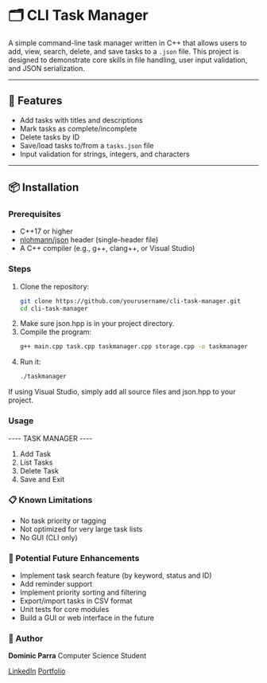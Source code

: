 # 🗂️ CLI Task Manager

A simple command-line task manager written in C++ that allows users to add, view, search, delete, and save tasks to a `.json` file. This project is designed to demonstrate core skills in file handling, user input validation, and JSON serialization.

---

## 🚀 Features

- Add tasks with titles and descriptions
- Mark tasks as complete/incomplete
- Delete tasks by ID
- Save/load tasks to/from a `tasks.json` file
- Input validation for strings, integers, and characters

---

## 📦 Installation

### Prerequisites

- C++17 or higher
- [nlohmann/json](https://github.com/nlohmann/json) header (single-header file)
- A C++ compiler (e.g., g++, clang++, or Visual Studio)

### Steps

1. Clone the repository:
   ```bash
   git clone https://github.com/yourusername/cli-task-manager.git
   cd cli-task-manager
2. Make sure json.hpp is in your project directory.
3. Compile the program:
   ```bash
   g++ main.cpp task.cpp taskmanager.cpp storage.cpp -o taskmanager
4. Run it:
   ```bash
   ./taskmanager
If using Visual Studio, simply add all source files and json.hpp to your project.

### Usage
---- TASK MANAGER ----
1. Add Task
2. List Tasks
3. Delete Task
4. Save and Exit

### 📋 Known Limitations
- No task priority or tagging
- Not optimized for very large task lists
- No GUI (CLI only)

### 🔮 Potential Future Enhancements
- Implement task search feature (by keyword, status and ID)
- Add reminder support
- Implement priority sorting and filtering
- Export/import tasks in CSV format
- Unit tests for core modules
- Build a GUI or web interface in the future

### 👤 Author
**Dominic Parra**
Computer Science Student

[LinkedIn](https://www.linkedin.com/in/dominic-parra-a68249281/)
[Portfolio](https://www.linkedin.com/in/dominic-parra-a68249281/recent-activity/all/)
